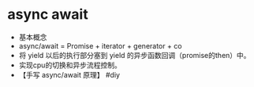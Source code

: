 # async await

* 基本概念
* async/await = Promise + iterator + generator + co
* 将 yield 以后的执行部分塞到 yield 的异步函数回调（promise的then）中。
* 实现cpu的切换和异步流程控制。
* 【手写 async/await 原理】 \#diy

